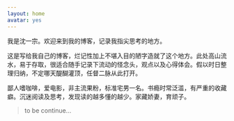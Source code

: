 ```yaml
---
layout: home
avatar: yes
---
```



我是沈一宗。欢迎来到我的博客，记录我指尖思考的地方。

这是写给我自己的博客，烂记性加上不堪入目的陋字造就了这个地方。此处高山流水，易于存取，很适合随手记录下流动的怪念头，观点以及心得体会。假以时日整理归纳，不定哪天醍醐灌顶，任督二脉从此打开。

鄙人嗜咖啡，爱电影，非主流果粉，标准宅男一名。书瘾时常泛滥，有严重的收藏癖。沉迷阅读及思考，发现读的越多懂的越少。家藏娇妻，育顽子。

> to be continue...



